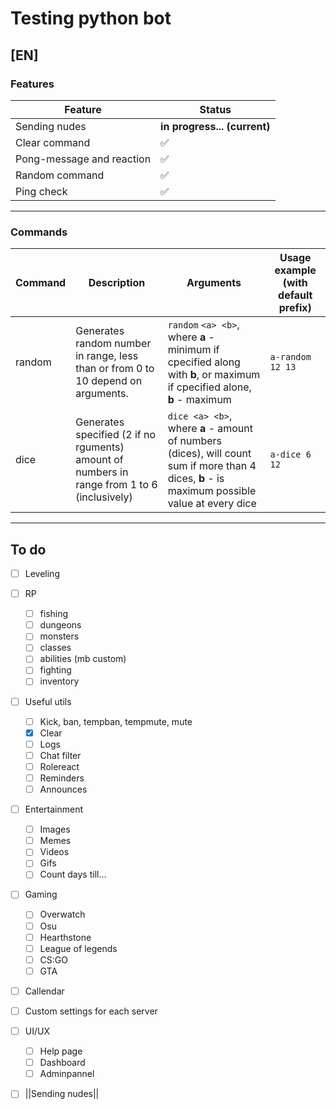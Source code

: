 
# Testing python bot

## [EN]

### Features

| **Feature**               | **Status**         |
| ------------------------- | ------------------ |
| Sending nudes             | **in progress... (current)** |
| Clear command             | :white_check_mark: |
| Pong-message and reaction | :white_check_mark: |
| Random command            | :white_check_mark: |
| Ping check                | :white_check_mark: |

---

### Commands

| Command | Description                                                                                 | Arguments                                                                                                                                     | Usage example (with default prefix) |
| ------- | ------------------------------------------------------------------------------------------- | --------------------------------------------------------------------------------------------------------------------------------------------- | ----------------------------------- |
| random  | Generates random number in range, less than or from 0 to 10 depend on arguments.            | `random` `<a> <b>`, where **a** - minimum if cpecified along with **b**, or maximum if cpecified alone, **b** - maximum                       | `a-random 12 13`                    |
| dice    | Generates specified (2 if no rguments) amount of numbers in range from 1 to 6 (inclusively) | `dice <a> <b>`, where **a** - amount of numbers (dices), will count sum if more than 4 dices, **b** - is maximum possible value at every dice | `a-dice 6 12`                       |

---

## To do

- [ ] Leveling
- [ ] RP
  - [ ] fishing
  - [ ] dungeons
  - [ ] monsters
  - [ ] classes
  - [ ] abilities (mb custom)
  - [ ] fighting
  - [ ] inventory
- [ ] Useful utils
  - [ ] Kick, ban, tempban, tempmute, mute
  - [X] Clear
  - [ ] Logs
  - [ ] Chat filter
  - [ ] Rolereact
  - [ ] Reminders
  - [ ] Announces
- [ ] Entertainment
  - [ ] Images
  - [ ] Memes
  - [ ] Videos
  - [ ] Gifs
  - [ ] Count days till...
- [ ] Gaming
  - [ ] Overwatch
  - [ ] Osu
  - [ ] Hearthstone
  - [ ] League of legends
  - [ ] CS:GO
  - [ ] GTA
- [ ] Callendar
- [ ] Custom settings for each server
- [ ] UI/UX
  - [ ] Help page
  - [ ] Dashboard
  - [ ] Adminpannel
- [ ] ||Sending nudes||

